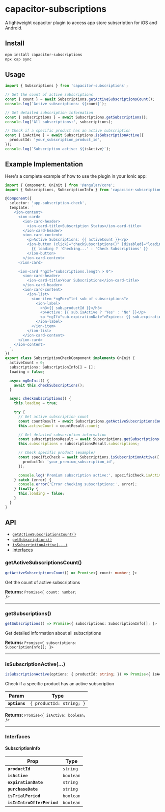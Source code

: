 # capacitor-subscriptions

A lightweight capacitor plugin to access app store subscription for iOS and Android.

## Install

```bash
npm install capacitor-subscriptions
npx cap sync
```

## Usage

```typescript
import { Subscriptions } from 'capacitor-subscriptions';

// Get the count of active subscriptions
const { count } = await Subscriptions.getActiveSubscriptionsCount();
console.log(`Active subscriptions: ${count}`);

// Get detailed subscription information
const { subscriptions } = await Subscriptions.getSubscriptions();
console.log('All subscriptions:', subscriptions);

// Check if a specific product has an active subscription
const { isActive } = await Subscriptions.isSubscriptionActive({
  productId: 'your_subscription_product_id',
});
console.log(`Subscription active: ${isActive}`);
```

## Example Implementation

Here's a complete example of how to use the plugin in your Ionic app:

```typescript
import { Component, OnInit } from '@angular/core';
import { Subscriptions, SubscriptionInfo } from 'capacitor-subscriptions';

@Component({
  selector: 'app-subscription-check',
  template: `
    <ion-content>
      <ion-card>
        <ion-card-header>
          <ion-card-title>Subscription Status</ion-card-title>
        </ion-card-header>
        <ion-card-content>
          <p>Active Subscriptions: {{ activeCount }}</p>
          <ion-button (click)="checkSubscriptions()" [disabled]="loading">
            {{ loading ? 'Checking...' : 'Check Subscriptions' }}
          </ion-button>
        </ion-card-content>
      </ion-card>

      <ion-card *ngIf="subscriptions.length > 0">
        <ion-card-header>
          <ion-card-title>Your Subscriptions</ion-card-title>
        </ion-card-header>
        <ion-card-content>
          <ion-list>
            <ion-item *ngFor="let sub of subscriptions">
              <ion-label>
                <h3>{{ sub.productId }}</h3>
                <p>Active: {{ sub.isActive ? 'Yes' : 'No' }}</p>
                <p *ngIf="sub.expirationDate">Expires: {{ sub.expirationDate }}</p>
              </ion-label>
            </ion-item>
          </ion-list>
        </ion-card-content>
      </ion-card>
    </ion-content>
  `,
})
export class SubscriptionCheckComponent implements OnInit {
  activeCount = 0;
  subscriptions: SubscriptionInfo[] = [];
  loading = false;

  async ngOnInit() {
    await this.checkSubscriptions();
  }

  async checkSubscriptions() {
    this.loading = true;

    try {
      // Get active subscription count
      const countResult = await Subscriptions.getActiveSubscriptionsCount();
      this.activeCount = countResult.count;

      // Get detailed subscription information
      const subscriptionsResult = await Subscriptions.getSubscriptions();
      this.subscriptions = subscriptionsResult.subscriptions;

      // Check specific product (example)
      const specificCheck = await Subscriptions.isSubscriptionActive({
        productId: 'your_premium_subscription_id',
      });

      console.log('Premium subscription active:', specificCheck.isActive);
    } catch (error) {
      console.error('Error checking subscriptions:', error);
    } finally {
      this.loading = false;
    }
  }
}
```

## API

<docgen-index>

- [`getActiveSubscriptionsCount()`](#getactivesubscriptionscount)
- [`getSubscriptions()`](#getsubscriptions)
- [`isSubscriptionActive(...)`](#issubscriptionactive)
- [Interfaces](#interfaces)

</docgen-index>

<docgen-api>
<!--Update the source file JSDoc comments and rerun docgen to update the docs below-->

### getActiveSubscriptionsCount()

```typescript
getActiveSubscriptionsCount() => Promise<{ count: number; }>
```

Get the count of active subscriptions

**Returns:** <code>Promise&lt;{ count: number; }&gt;</code>

---

### getSubscriptions()

```typescript
getSubscriptions() => Promise<{ subscriptions: SubscriptionInfo[]; }>
```

Get detailed information about all subscriptions

**Returns:** <code>Promise&lt;{ subscriptions: SubscriptionInfo[]; }&gt;</code>

---

### isSubscriptionActive(...)

```typescript
isSubscriptionActive(options: { productId: string; }) => Promise<{ isActive: boolean; }>
```

Check if a specific product has an active subscription

| Param         | Type                                |
| ------------- | ----------------------------------- |
| **`options`** | <code>{ productId: string; }</code> |

**Returns:** <code>Promise&lt;{ isActive: boolean; }&gt;</code>

---

### Interfaces

#### SubscriptionInfo

| Prop                       | Type                 |
| -------------------------- | -------------------- |
| **`productId`**            | <code>string</code>  |
| **`isActive`**             | <code>boolean</code> |
| **`expirationDate`**       | <code>string</code>  |
| **`purchaseDate`**         | <code>string</code>  |
| **`isTrialPeriod`**        | <code>boolean</code> |
| **`isInIntroOfferPeriod`** | <code>boolean</code> |

</docgen-api>
